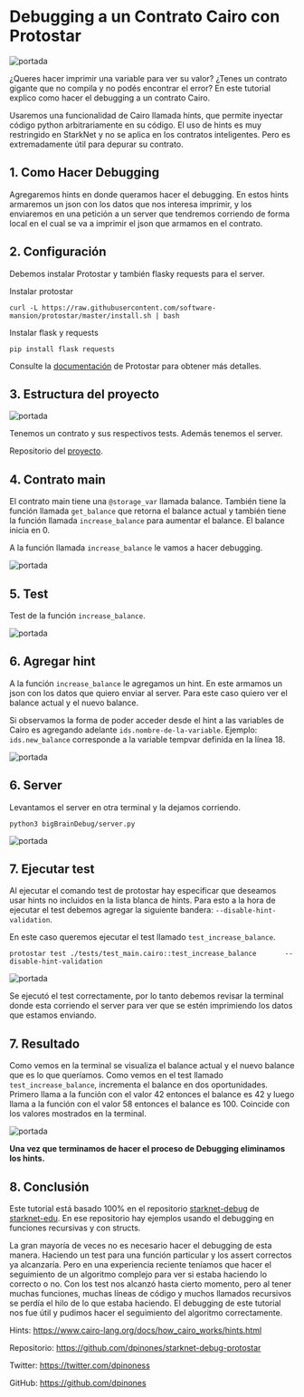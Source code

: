 # Debugging a un Contrato Cairo con Protostar

![portada](https://miro.medium.com/max/1400/1*fUl7yt9SYXqAOhpW6vMmyA.png)

¿Queres hacer imprimir una variable para ver su valor? ¿Tenes un contrato gigante que no compila y no podés encontrar el error? En este tutorial explico como hacer el debugging a un contrato Cairo.

Usaremos una funcionalidad de Cairo llamada hints, que permite inyectar código python arbitrariamente en su código. El uso de hints es muy restringido en StarkNet y no se aplica en los contratos inteligentes. Pero es extremadamente útil para depurar su contrato.


## 1. Como Hacer Debugging
Agregaremos hints en donde queramos hacer el debugging. En estos hints armaremos un json con los datos que nos interesa imprimir, y los enviaremos en una petición a un server que tendremos corriendo de forma local en el cual se va a imprimir el json que armamos en el contrato.


## 2. Configuración
Debemos instalar Protostar y también flasky requests para el server.

Instalar protostar

`curl -L https://raw.githubusercontent.com/software-mansion/protostar/master/install.sh | bash`

Instalar flask y requests

`pip install flask requests`

Consulte la [documentación](https://docs.swmansion.com/protostar/) de Protostar para obtener más detalles.


## 3. Estructura del proyecto

![portada](https://miro.medium.com/max/640/1*r7xzQLNb0DjE83i-5AVzjA.png)

Tenemos un contrato y sus respectivos tests. Además tenemos el server.

Repositorio del [proyecto](https://github.com/dpinones/starknet-debug-protostar).


## 4. Contrato main
El contrato main tiene una `@storage_var` llamada balance. También tiene la función llamada `get_balance` que retorna el balance actual y también tiene la función llamada `increase_balance` para aumentar el balance. El balance inicia en 0.

A la función llamada `increase_balance` le vamos a hacer debugging.

![portada](https://miro.medium.com/max/1400/1*swGdfWoI8kMS2fey_OtxEQ.png)

## 5. Test
Test de la función `increase_balance`.

![portada](https://miro.medium.com/max/1400/1*lEXdfjJC4qATkf8pe4DsIA.png)

## 6. Agregar hint
A la función `increase_balance` le agregamos un hint. En este armamos un json con los datos que quiero enviar al server. Para este caso quiero ver el balance actual y el nuevo balance.

Si observamos la forma de poder acceder desde el hint a las variables de Cairo es agregando adelante `ids.nombre-de-la-variable`. Ejemplo: `ids.new_balance` corresponde a la variable tempvar definida en la línea 18.

![portada](https://miro.medium.com/max/1400/1*yVcYBJ0BWtKeoFVRneHyrw.png)

## 6. Server
Levantamos el server en otra terminal y la dejamos corriendo.

`python3 bigBrainDebug/server.py`

![portada](https://miro.medium.com/max/1400/1*KwDAlzqACgp8zoAOLXk9-w.png)

## 7. Ejecutar test
Al ejecutar el comando test de protostar hay especificar que deseamos usar hints no incluidos en la lista blanca de hints. Para esto a la hora de ejecutar el test debemos agregar la siguiente bandera: `--disable-hint-validation`.

En este caso queremos ejecutar el test llamado `test_increase_balance`.

`protostar test ./tests/test_main.cairo::test_increase_balance       --disable-hint-validation`

![portada](https://miro.medium.com/max/1400/1*VXZGnJYOyHLYugXDYtMNww.png)

Se ejecutó el test correctamente, por lo tanto debemos revisar la terminal donde esta corriendo el server para ver que se estén imprimiendo los datos que estamos enviando.

## 7. Resultado
Como vemos en la terminal se visualiza el balance actual y el nuevo balance que es lo que queríamos. Como vemos en el test llamado `test_increase_balance`, incrementa el balance en dos oportunidades. Primero llama a la función con el valor 42 entonces el balance es 42 y luego llama a la función con el valor 58 entonces el balance es 100. Coincide con los valores mostrados en la terminal.

![portada](https://miro.medium.com/max/1400/1*5tFastkA4eQpFBKn-WjKkg.png)

**Una vez que terminamos de hacer el proceso de Debugging eliminamos los hints.**

## 8. Conclusión
Este tutorial está basado 100% en el repositorio [starknet-debug](https://github.com/starknet-edu/starknet-debug) de [starknet-edu](https://github.com/starknet-edu). En ese repositorio hay ejemplos usando el debugging en funciones recursivas y con structs.

La gran mayoría de veces no es necesario hacer el debugging de esta manera. Haciendo un test para una función particular y los assert correctos ya alcanzaría. Pero en una experiencia reciente teníamos que hacer el seguimiento de un algoritmo complejo para ver si estaba haciendo lo correcto o no. Con los test nos alcanzó hasta cierto momento, pero al tener muchas funciones, muchas líneas de código y muchos llamados recursivos se perdía el hilo de lo que estaba haciendo. El debugging de este tutorial nos fue útil y pudimos hacer el seguimiento del algoritmo correctamente.

Hints: https://www.cairo-lang.org/docs/how_cairo_works/hints.html

Repositorio: https://github.com/dpinones/starknet-debug-protostar

Twitter: https://twitter.com/dpinoness

GitHub: https://github.com/dpinones

